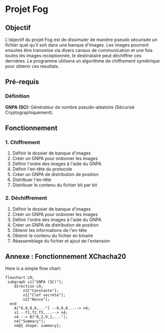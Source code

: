 # Projet Fog
## Objectif
L'objectif du projet Fog est de dissimuler de manière pseudo sécurisée un fichier quel qu'il soit dans une banque d'images. 
Les images pourront ensuites être transmise via divers canaux de communication et une fois toutes les images receptionnée, le destinataire peut déchiffrer ces dernières.
Le programme utilisera un algorithme de chiffrement symétrique pour obtenir ces resultats.

## Pré-requis
### Définition
**GNPA (SC):** 
Générateur de nombre pseudo-aléatoire (Sécurisé Cryptographiquement).

## Fonctionnement
### 1. Chiffrement
1. Définir le dossier de banque d'images
2. Créér un GNPA pour ordonner les images 
3. Définir l'ordre des images à l'aide du GNPA
4. Définir l'en-tête du protocole
5. Créer un GNPA de distribution de position
6. Distribuer l'en-tête
7. Distribuer le contenu du fichier bit par bit

### 2. Déchiffrement
1. Définir le dossier de banque d'images
2. Créér un GNPA pour ordonner les images 
3. Définir l'ordre des images à l'aide du GNPA
4. Créer un GNPA de distribution de position
5. Obtenir les informations de l'en-tête
6. Obtenir le contenu du fichier en binaire
7. Réassemblage du fichier et ajout de l'extension


## Annexe : Fonctionnement XChacha20
Here is a simple flow chart:

```mermaid
flowchart LR;
 subgraph s1["GNPA (SC)"];
    direction LR;
        n3["Constante"];
        n1["Clef secrète"];
        n2["Nonce"];
  end
    A["0,0,0,0,..."] --0,0,0...--> n4;
    s1 --f1,f2,f3,...--> n4;
    n4 --> B["0,2,9,1,..."];
    n4["Summary"];
    n4@{ shape: summary};

```
